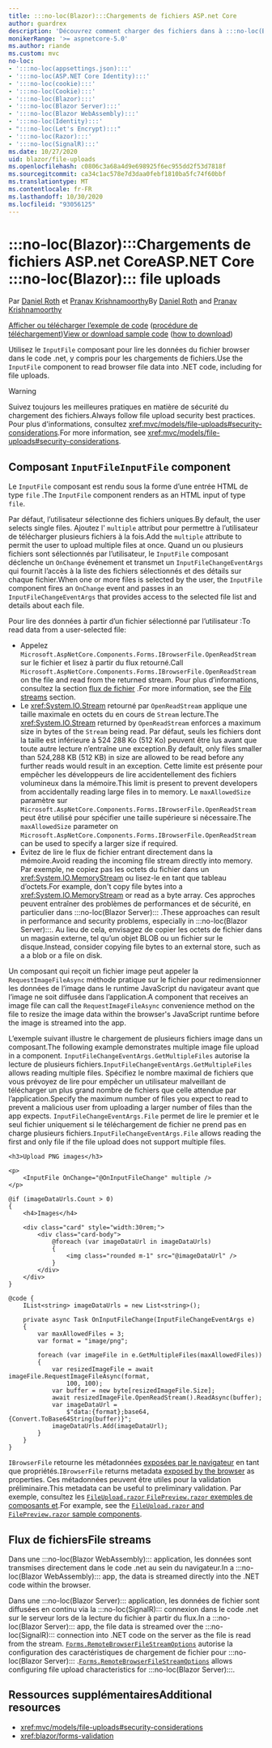 ```yaml
---
title: :::no-loc(Blazor):::Chargements de fichiers ASP.net Core
author: guardrex
description: 'Découvrez comment charger des fichiers dans à :::no-loc(Blazor)::: l’aide du composant FichierEntrée.'
monikerRange: '>= aspnetcore-5.0'
ms.author: riande
ms.custom: mvc
no-loc:
- ':::no-loc(appsettings.json):::'
- ':::no-loc(ASP.NET Core Identity):::'
- ':::no-loc(cookie):::'
- ':::no-loc(Cookie):::'
- ':::no-loc(Blazor):::'
- ':::no-loc(Blazor Server):::'
- ':::no-loc(Blazor WebAssembly):::'
- ':::no-loc(Identity):::'
- ":::no-loc(Let's Encrypt):::"
- ':::no-loc(Razor):::'
- ':::no-loc(SignalR):::'
ms.date: 10/27/2020
uid: blazor/file-uploads
ms.openlocfilehash: c0806c3a68a4d9e698925f6ec955dd2f53d7818f
ms.sourcegitcommit: ca34c1ac578e7d3daa0febf1810ba5fc74f60bbf
ms.translationtype: MT
ms.contentlocale: fr-FR
ms.lasthandoff: 10/30/2020
ms.locfileid: "93056125"
---
```

# <a name="aspnet-core-no-locblazor-file-uploads"></a><span data-ttu-id="0bb02-103">:::no-loc(Blazor):::Chargements de fichiers ASP.net Core</span><span class="sxs-lookup"><span data-stu-id="0bb02-103">ASP.NET Core :::no-loc(Blazor)::: file uploads</span></span>

<span data-ttu-id="0bb02-104">Par [Daniel Roth](https://github.com/danroth27) et [Pranav Krishnamoorthy](https://github.com/pranavkm)</span><span class="sxs-lookup"><span data-stu-id="0bb02-104">By [Daniel Roth](https://github.com/danroth27) and [Pranav Krishnamoorthy](https://github.com/pranavkm)</span></span>

<span data-ttu-id="0bb02-105">[Afficher ou télécharger l’exemple de code](https://github.com/dotnet/AspNetCore.Docs/tree/master/aspnetcore/blazor/file-uploads/samples/) ([procédure de téléchargement](xref:index#how-to-download-a-sample))</span><span class="sxs-lookup"><span data-stu-id="0bb02-105">[View or download sample code](https://github.com/dotnet/AspNetCore.Docs/tree/master/aspnetcore/blazor/file-uploads/samples/) ([how to download](xref:index#how-to-download-a-sample))</span></span>

<span data-ttu-id="0bb02-106">Utilisez le `InputFile` composant pour lire les données du fichier browser dans le code .net, y compris pour les chargements de fichiers.</span><span class="sxs-lookup"><span data-stu-id="0bb02-106">Use the `InputFile` component to read browser file data into .NET code, including for file uploads.</span></span>

> [!WARNING]
> <span data-ttu-id="0bb02-107">Suivez toujours les meilleures pratiques en matière de sécurité du chargement des fichiers.</span><span class="sxs-lookup"><span data-stu-id="0bb02-107">Always follow file upload security best practices.</span></span> <span data-ttu-id="0bb02-108">Pour plus d'informations, consultez <xref:mvc/models/file-uploads#security-considerations>.</span><span class="sxs-lookup"><span data-stu-id="0bb02-108">For more information, see <xref:mvc/models/file-uploads#security-considerations>.</span></span>

## <a name="inputfile-component"></a><span data-ttu-id="0bb02-109">Composant `InputFile`</span><span class="sxs-lookup"><span data-stu-id="0bb02-109">`InputFile` component</span></span>

<span data-ttu-id="0bb02-110">Le `InputFile` composant est rendu sous la forme d’une entrée HTML de type `file` .</span><span class="sxs-lookup"><span data-stu-id="0bb02-110">The `InputFile` component renders as an HTML input of type `file`.</span></span>

<span data-ttu-id="0bb02-111">Par défaut, l’utilisateur sélectionne des fichiers uniques.</span><span class="sxs-lookup"><span data-stu-id="0bb02-111">By default, the user selects single files.</span></span> <span data-ttu-id="0bb02-112">Ajoutez l' `multiple` attribut pour permettre à l’utilisateur de télécharger plusieurs fichiers à la fois.</span><span class="sxs-lookup"><span data-stu-id="0bb02-112">Add the `multiple` attribute to permit the user to upload multiple files at once.</span></span> <span data-ttu-id="0bb02-113">Quand un ou plusieurs fichiers sont sélectionnés par l’utilisateur, le `InputFile` composant déclenche un `OnChange` événement et transmet un `InputFileChangeEventArgs` qui fournit l’accès à la liste des fichiers sélectionnés et des détails sur chaque fichier.</span><span class="sxs-lookup"><span data-stu-id="0bb02-113">When one or more files is selected by the user, the `InputFile` component fires an `OnChange` event and passes in an `InputFileChangeEventArgs` that provides access to the selected file list and details about each file.</span></span>

<span data-ttu-id="0bb02-114">Pour lire des données à partir d’un fichier sélectionné par l’utilisateur :</span><span class="sxs-lookup"><span data-stu-id="0bb02-114">To read data from a user-selected file:</span></span>

* <span data-ttu-id="0bb02-115">Appelez `Microsoft.AspNetCore.Components.Forms.IBrowserFile.OpenReadStream` sur le fichier et lisez à partir du flux retourné.</span><span class="sxs-lookup"><span data-stu-id="0bb02-115">Call `Microsoft.AspNetCore.Components.Forms.IBrowserFile.OpenReadStream` on the file and read from the returned stream.</span></span> <span data-ttu-id="0bb02-116">Pour plus d’informations, consultez la section [flux de fichier](#file-streams) .</span><span class="sxs-lookup"><span data-stu-id="0bb02-116">For more information, see the [File streams](#file-streams) section.</span></span>
* <span data-ttu-id="0bb02-117">Le <xref:System.IO.Stream> retourné par `OpenReadStream` applique une taille maximale en octets du en cours de `Stream` lecture.</span><span class="sxs-lookup"><span data-stu-id="0bb02-117">The <xref:System.IO.Stream> returned by `OpenReadStream` enforces a maximum size in bytes of the `Stream` being read.</span></span> <span data-ttu-id="0bb02-118">Par défaut, seuls les fichiers dont la taille est inférieure à 524 288 Ko (512 Ko) peuvent être lus avant que toute autre lecture n’entraîne une exception.</span><span class="sxs-lookup"><span data-stu-id="0bb02-118">By default, only files smaller than 524,288 KB (512 KB) in size are allowed to be read before any further reads would result in an exception.</span></span> <span data-ttu-id="0bb02-119">Cette limite est présente pour empêcher les développeurs de lire accidentellement des fichiers volumineux dans la mémoire.</span><span class="sxs-lookup"><span data-stu-id="0bb02-119">This limit is present to prevent developers from accidentally reading large files in to memory.</span></span> <span data-ttu-id="0bb02-120">Le `maxAllowedSize` paramètre sur `Microsoft.AspNetCore.Components.Forms.IBrowserFile.OpenReadStream` peut être utilisé pour spécifier une taille supérieure si nécessaire.</span><span class="sxs-lookup"><span data-stu-id="0bb02-120">The `maxAllowedSize` parameter on `Microsoft.AspNetCore.Components.Forms.IBrowserFile.OpenReadStream` can be used to specify a larger size if required.</span></span>
* <span data-ttu-id="0bb02-121">Évitez de lire le flux de fichier entrant directement dans la mémoire.</span><span class="sxs-lookup"><span data-stu-id="0bb02-121">Avoid reading the incoming file stream directly into memory.</span></span> <span data-ttu-id="0bb02-122">Par exemple, ne copiez pas les octets du fichier dans un <xref:System.IO.MemoryStream> ou lisez-le en tant que tableau d’octets.</span><span class="sxs-lookup"><span data-stu-id="0bb02-122">For example, don't copy file bytes into a <xref:System.IO.MemoryStream> or read as a byte array.</span></span> <span data-ttu-id="0bb02-123">Ces approches peuvent entraîner des problèmes de performances et de sécurité, en particulier dans :::no-loc(Blazor Server)::: .</span><span class="sxs-lookup"><span data-stu-id="0bb02-123">These approaches can result in performance and security problems, especially in :::no-loc(Blazor Server):::.</span></span> <span data-ttu-id="0bb02-124">Au lieu de cela, envisagez de copier les octets de fichier dans un magasin externe, tel qu’un objet BLOB ou un fichier sur le disque.</span><span class="sxs-lookup"><span data-stu-id="0bb02-124">Instead, consider copying file bytes to an external store, such as a a blob or a file on disk.</span></span>

<span data-ttu-id="0bb02-125">Un composant qui reçoit un fichier image peut appeler la `RequestImageFileAsync` méthode pratique sur le fichier pour redimensionner les données de l’image dans le runtime JavaScript du navigateur avant que l’image ne soit diffusée dans l’application.</span><span class="sxs-lookup"><span data-stu-id="0bb02-125">A component that receives an image file can call the `RequestImageFileAsync` convenience method on the file to resize the image data within the browser's JavaScript runtime before the image is streamed into the app.</span></span>

<span data-ttu-id="0bb02-126">L’exemple suivant illustre le chargement de plusieurs fichiers image dans un composant.</span><span class="sxs-lookup"><span data-stu-id="0bb02-126">The following example demonstrates multiple image file upload in a component.</span></span> <span data-ttu-id="0bb02-127">`InputFileChangeEventArgs.GetMultipleFiles` autorise la lecture de plusieurs fichiers.</span><span class="sxs-lookup"><span data-stu-id="0bb02-127">`InputFileChangeEventArgs.GetMultipleFiles` allows reading multiple files.</span></span> <span data-ttu-id="0bb02-128">Spécifiez le nombre maximal de fichiers que vous prévoyez de lire pour empêcher un utilisateur malveillant de télécharger un plus grand nombre de fichiers que celle attendue par l’application.</span><span class="sxs-lookup"><span data-stu-id="0bb02-128">Specify the maximum number of files you expect to read to prevent a malicious user from uploading a larger number of files than the app expects.</span></span> <span data-ttu-id="0bb02-129">`InputFileChangeEventArgs.File` permet de lire le premier et le seul fichier uniquement si le téléchargement de fichier ne prend pas en charge plusieurs fichiers.</span><span class="sxs-lookup"><span data-stu-id="0bb02-129">`InputFileChangeEventArgs.File` allows reading the first and only file if the file upload does not support multiple files.</span></span>

```razor
<h3>Upload PNG images</h3>

<p>
    <InputFile OnChange="@OnInputFileChange" multiple />
</p>

@if (imageDataUrls.Count > 0)
{
    <h4>Images</h4>

    <div class="card" style="width:30rem;">
        <div class="card-body">
            @foreach (var imageDataUrl in imageDataUrls)
            {
                <img class="rounded m-1" src="@imageDataUrl" />
            }
        </div>
    </div>
}

@code {
    IList<string> imageDataUrls = new List<string>();

    private async Task OnInputFileChange(InputFileChangeEventArgs e)
    {
        var maxAllowedFiles = 3;
        var format = "image/png";

        foreach (var imageFile in e.GetMultipleFiles(maxAllowedFiles))
        {
            var resizedImageFile = await imageFile.RequestImageFileAsync(format, 
                100, 100);
            var buffer = new byte[resizedImageFile.Size];
            await resizedImageFile.OpenReadStream().ReadAsync(buffer);
            var imageDataUrl = 
                $"data:{format};base64,{Convert.ToBase64String(buffer)}";
            imageDataUrls.Add(imageDataUrl);
        }
    }
}
```

<span data-ttu-id="0bb02-130">`IBrowserFile` retourne les métadonnées [exposées par le navigateur](https://developer.mozilla.org/docs/Web/API/File#Instance_properties) en tant que propriétés.</span><span class="sxs-lookup"><span data-stu-id="0bb02-130">`IBrowserFile` returns metadata [exposed by the browser](https://developer.mozilla.org/docs/Web/API/File#Instance_properties) as properties.</span></span> <span data-ttu-id="0bb02-131">Ces métadonnées peuvent être utiles pour la validation préliminaire.</span><span class="sxs-lookup"><span data-stu-id="0bb02-131">This metadata can be useful to preliminary validation.</span></span> <span data-ttu-id="0bb02-132">Par exemple, consultez les [ `FileUpload.razor` `FilePreview.razor` exemples de composants et](https://github.com/dotnet/AspNetCore.Docs/tree/master/aspnetcore/blazor/file-uploads/samples/).</span><span class="sxs-lookup"><span data-stu-id="0bb02-132">For example, see the [`FileUpload.razor` and `FilePreview.razor` sample components](https://github.com/dotnet/AspNetCore.Docs/tree/master/aspnetcore/blazor/file-uploads/samples/).</span></span>

## <a name="file-streams"></a><span data-ttu-id="0bb02-133">Flux de fichiers</span><span class="sxs-lookup"><span data-stu-id="0bb02-133">File streams</span></span>

<span data-ttu-id="0bb02-134">Dans une :::no-loc(Blazor WebAssembly)::: application, les données sont transmises directement dans le code .net au sein du navigateur.</span><span class="sxs-lookup"><span data-stu-id="0bb02-134">In a :::no-loc(Blazor WebAssembly)::: app, the data is streamed directly into the .NET code within the browser.</span></span>

<span data-ttu-id="0bb02-135">Dans une :::no-loc(Blazor Server)::: application, les données de fichier sont diffusées en continu via la :::no-loc(SignalR)::: connexion dans le code .net sur le serveur lors de la lecture du fichier à partir du flux.</span><span class="sxs-lookup"><span data-stu-id="0bb02-135">In a :::no-loc(Blazor Server)::: app, the file data is streamed over the :::no-loc(SignalR)::: connection into .NET code on the server as the file is read from the stream.</span></span> <span data-ttu-id="0bb02-136">[`Forms.RemoteBrowserFileStreamOptions`](https://github.com/dotnet/aspnetcore/blob/master/src/Components/Web/src/Forms/InputFile/RemoteBrowserFileStreamOptions.cs) autorise la configuration des caractéristiques de chargement de fichier pour :::no-loc(Blazor Server)::: .</span><span class="sxs-lookup"><span data-stu-id="0bb02-136">[`Forms.RemoteBrowserFileStreamOptions`](https://github.com/dotnet/aspnetcore/blob/master/src/Components/Web/src/Forms/InputFile/RemoteBrowserFileStreamOptions.cs) allows configuring file upload characteristics for :::no-loc(Blazor Server):::.</span></span>

## <a name="additional-resources"></a><span data-ttu-id="0bb02-137">Ressources supplémentaires</span><span class="sxs-lookup"><span data-stu-id="0bb02-137">Additional resources</span></span>

* <xref:mvc/models/file-uploads#security-considerations>
* <xref:blazor/forms-validation>
